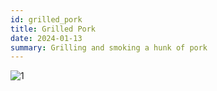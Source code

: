 ```yaml
---
id: grilled_pork
title: Grilled Pork
date: 2024-01-13
summary: Grilling and smoking a hunk of pork
---
```




![1](assets/20230420_161943.jpg)


